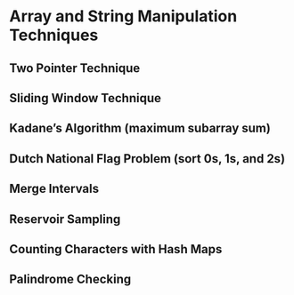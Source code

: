 # Array and String Manipulation Techniques

## Two Pointer Technique

## Sliding Window Technique

## Kadane’s Algorithm (maximum subarray sum)

## Dutch National Flag Problem (sort 0s, 1s, and 2s)

## Merge Intervals

## Reservoir Sampling

## Counting Characters with Hash Maps

## Palindrome Checking
